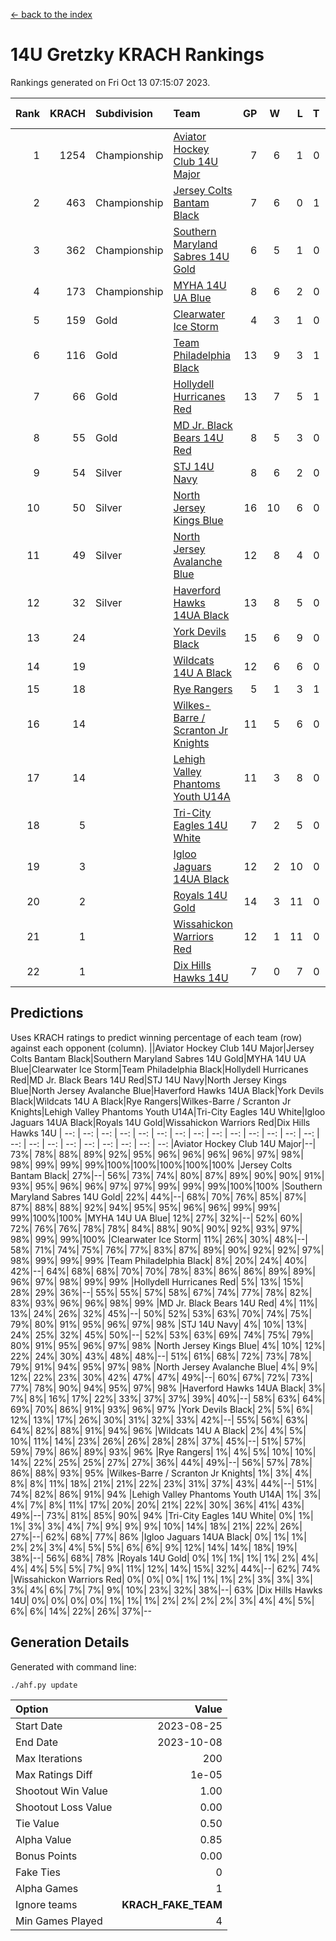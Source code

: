 [<- back to the index](readme.md)
# 14U Gretzky KRACH Rankings
Rankings generated on Fri Oct 13 07:15:07 2023.

Rank|KRACH|Subdivision|Team|GP|W|L|T|OTW|OTL|SoS|Exp Wins|Win Diff
---:|---:|:---|:---|---:|---:|---:|---:|---:|---:|---:|---:|---:
1|1254|Championship|[Aviator Hockey Club 14U Major](https://gamesheetstats.com/seasons/3659/teams/140575/schedule)|7|6|1|0|0|0|941|6.8|-0.0
2|463|Championship|[Jersey Colts Bantam Black](https://gamesheetstats.com/seasons/3659/teams/140580/schedule)|7|6|0|1|2|0|43|7.4|0.0
3|362|Championship|[Southern Maryland Sabres 14U Gold](https://gamesheetstats.com/seasons/3659/teams/140588/schedule)|6|5|1|0|0|0|200|5.8|-0.0
4|173|Championship|[MYHA 14U UA Blue](https://gamesheetstats.com/seasons/3659/teams/140583/schedule)|8|6|2|0|0|2|66|6.9|0.0
5|159|Gold|[Clearwater Ice Storm](https://gamesheetstats.com/seasons/3659/teams/142500/schedule)|4|3|1|0|0|0|61|3.9|0.0
6|116|Gold|[Team Philadelphia Black](https://gamesheetstats.com/seasons/3659/teams/140590/schedule)|13|9|3|1|2|1|76|10.4|0.0
7|66|Gold|[Hollydell Hurricanes Red](https://gamesheetstats.com/seasons/3659/teams/140578/schedule)|13|7|5|1|1|1|93|8.4|0.0
8|55|Gold|[MD Jr. Black Bears 14U Red](https://gamesheetstats.com/seasons/3659/teams/140581/schedule)|8|5|3|0|0|0|36|5.9|0.0
9|54|Silver|[STJ 14U Navy](https://gamesheetstats.com/seasons/3659/teams/140589/schedule)|8|6|2|0|0|1|61|6.9|0.0
10|50|Silver|[North Jersey Kings Blue](https://gamesheetstats.com/seasons/3659/teams/140585/schedule)|16|10|6|0|2|1|137|10.9|0.0
11|49|Silver|[North Jersey Avalanche Blue](https://gamesheetstats.com/seasons/3659/teams/140584/schedule)|12|8|4|0|0|0|49|8.9|0.0
12|32|Silver|[Haverford Hawks 14UA Black](https://gamesheetstats.com/seasons/3659/teams/140577/schedule)|13|8|5|0|0|0|69|8.9|0.0
13|24||[York Devils Black](https://gamesheetstats.com/seasons/3659/teams/140595/schedule)|15|6|9|0|0|0|152|6.9|0.0
14|19||[Wildcats 14U A Black](https://gamesheetstats.com/seasons/3659/teams/140592/schedule)|12|6|6|0|0|1|149|6.9|0.0
15|18||[Rye Rangers](https://gamesheetstats.com/seasons/3659/teams/140587/schedule)|5|1|3|1|0|0|100|2.4|0.0
16|14||[Wilkes-Barre / Scranton Jr Knights](https://gamesheetstats.com/seasons/3659/teams/140593/schedule)|11|5|6|0|0|0|52|5.9|0.0
17|14||[Lehigh Valley Phantoms Youth U14A](https://gamesheetstats.com/seasons/3659/teams/140582/schedule)|11|3|8|0|0|0|93|3.9|0.0
18|5||[Tri-City Eagles 14U White](https://gamesheetstats.com/seasons/3659/teams/140591/schedule)|7|2|5|0|0|0|169|2.9|0.0
19|3||[Igloo Jaguars 14UA Black](https://gamesheetstats.com/seasons/3659/teams/140579/schedule)|12|2|10|0|0|0|38|2.9|0.0
20|2||[Royals 14U Gold](https://gamesheetstats.com/seasons/3659/teams/140586/schedule)|14|3|11|0|0|0|101|3.9|0.0
21|1||[Wissahickon Warriors Red](https://gamesheetstats.com/seasons/3659/teams/140594/schedule)|12|1|11|0|0|0|43|1.9|0.0
22|1||[Dix Hills Hawks 14U](https://gamesheetstats.com/seasons/3659/teams/140576/schedule)|7|0|7|0|0|0|32|0.9|0.0

## Predictions
Uses KRACH ratings to predict winning percentage of each team (row) against each opponent (column).
||Aviator Hockey Club 14U Major|Jersey Colts Bantam Black|Southern Maryland Sabres 14U Gold|MYHA 14U UA Blue|Clearwater Ice Storm|Team Philadelphia Black|Hollydell Hurricanes Red|MD Jr. Black Bears 14U Red|STJ 14U Navy|North Jersey Kings Blue|North Jersey Avalanche Blue|Haverford Hawks 14UA Black|York Devils Black|Wildcats 14U A Black|Rye Rangers|Wilkes-Barre / Scranton Jr Knights|Lehigh Valley Phantoms Youth U14A|Tri-City Eagles 14U White|Igloo Jaguars 14UA Black|Royals 14U Gold|Wissahickon Warriors Red|Dix Hills Hawks 14U
| --: | --: | --: | --: | --: | --: | --: | --: | --: | --: | --: | --: | --: | --: | --: | --: | --: | --: | --: | --: | --: | --: | --: 
|Aviator Hockey Club 14U Major|--| 73%| 78%| 88%| 89%| 92%| 95%| 96%| 96%| 96%| 96%| 97%| 98%| 98%| 99%| 99%| 99%|100%|100%|100%|100%|100%
|Jersey Colts Bantam Black| 27%|--| 56%| 73%| 74%| 80%| 87%| 89%| 90%| 90%| 91%| 93%| 95%| 96%| 96%| 97%| 97%| 99%| 99%| 99%|100%|100%
|Southern Maryland Sabres 14U Gold| 22%| 44%|--| 68%| 70%| 76%| 85%| 87%| 87%| 88%| 88%| 92%| 94%| 95%| 95%| 96%| 96%| 99%| 99%| 99%|100%|100%
|MYHA 14U UA Blue| 12%| 27%| 32%|--| 52%| 60%| 72%| 76%| 76%| 78%| 78%| 84%| 88%| 90%| 90%| 92%| 93%| 97%| 98%| 99%| 99%|100%
|Clearwater Ice Storm| 11%| 26%| 30%| 48%|--| 58%| 71%| 74%| 75%| 76%| 77%| 83%| 87%| 89%| 90%| 92%| 92%| 97%| 98%| 99%| 99%| 99%
|Team Philadelphia Black|  8%| 20%| 24%| 40%| 42%|--| 64%| 68%| 68%| 70%| 70%| 78%| 83%| 86%| 86%| 89%| 89%| 96%| 97%| 98%| 99%| 99%
|Hollydell Hurricanes Red|  5%| 13%| 15%| 28%| 29%| 36%|--| 55%| 55%| 57%| 58%| 67%| 74%| 77%| 78%| 82%| 83%| 93%| 96%| 96%| 98%| 99%
|MD Jr. Black Bears 14U Red|  4%| 11%| 13%| 24%| 26%| 32%| 45%|--| 50%| 52%| 53%| 63%| 70%| 74%| 75%| 79%| 80%| 91%| 95%| 96%| 97%| 98%
|STJ 14U Navy|  4%| 10%| 13%| 24%| 25%| 32%| 45%| 50%|--| 52%| 53%| 63%| 69%| 74%| 75%| 79%| 80%| 91%| 95%| 96%| 97%| 98%
|North Jersey Kings Blue|  4%| 10%| 12%| 22%| 24%| 30%| 43%| 48%| 48%|--| 51%| 61%| 68%| 72%| 73%| 78%| 79%| 91%| 94%| 95%| 97%| 98%
|North Jersey Avalanche Blue|  4%|  9%| 12%| 22%| 23%| 30%| 42%| 47%| 47%| 49%|--| 60%| 67%| 72%| 73%| 77%| 78%| 90%| 94%| 95%| 97%| 98%
|Haverford Hawks 14UA Black|  3%|  7%|  8%| 16%| 17%| 22%| 33%| 37%| 37%| 39%| 40%|--| 58%| 63%| 64%| 69%| 70%| 86%| 91%| 93%| 96%| 97%
|York Devils Black|  2%|  5%|  6%| 12%| 13%| 17%| 26%| 30%| 31%| 32%| 33%| 42%|--| 55%| 56%| 63%| 64%| 82%| 88%| 91%| 94%| 96%
|Wildcats 14U A Black|  2%|  4%|  5%| 10%| 11%| 14%| 23%| 26%| 26%| 28%| 28%| 37%| 45%|--| 51%| 57%| 59%| 79%| 86%| 89%| 93%| 96%
|Rye Rangers|  1%|  4%|  5%| 10%| 10%| 14%| 22%| 25%| 25%| 27%| 27%| 36%| 44%| 49%|--| 56%| 57%| 78%| 86%| 88%| 93%| 95%
|Wilkes-Barre / Scranton Jr Knights|  1%|  3%|  4%|  8%|  8%| 11%| 18%| 21%| 21%| 22%| 23%| 31%| 37%| 43%| 44%|--| 51%| 74%| 82%| 86%| 91%| 94%
|Lehigh Valley Phantoms Youth U14A|  1%|  3%|  4%|  7%|  8%| 11%| 17%| 20%| 20%| 21%| 22%| 30%| 36%| 41%| 43%| 49%|--| 73%| 81%| 85%| 90%| 94%
|Tri-City Eagles 14U White|  0%|  1%|  1%|  3%|  3%|  4%|  7%|  9%|  9%|  9%| 10%| 14%| 18%| 21%| 22%| 26%| 27%|--| 62%| 68%| 77%| 86%
|Igloo Jaguars 14UA Black|  0%|  1%|  1%|  2%|  2%|  3%|  4%|  5%|  5%|  6%|  6%|  9%| 12%| 14%| 14%| 18%| 19%| 38%|--| 56%| 68%| 78%
|Royals 14U Gold|  0%|  1%|  1%|  1%|  1%|  2%|  4%|  4%|  4%|  5%|  5%|  7%|  9%| 11%| 12%| 14%| 15%| 32%| 44%|--| 62%| 74%
|Wissahickon Warriors Red|  0%|  0%|  0%|  1%|  1%|  1%|  2%|  3%|  3%|  3%|  3%|  4%|  6%|  7%|  7%|  9%| 10%| 23%| 32%| 38%|--| 63%
|Dix Hills Hawks 14U|  0%|  0%|  0%|  0%|  1%|  1%|  1%|  2%|  2%|  2%|  2%|  3%|  4%|  4%|  5%|  6%|  6%| 14%| 22%| 26%| 37%|--

## Generation Details

Generated with command line:
```
./ahf.py update
```

| Option | Value |
| :----- | ----: |
| Start Date | 2023-08-25 |
| End Date | 2023-10-08 |
| Max Iterations | 200 |
| Max Ratings Diff | 1e-05 |
| Shootout Win Value | 1.00 |
| Shootout Loss Value | 0.00 |
| Tie Value | 0.50 |
| Alpha Value | 0.85 |
| Bonus Points | 0.00 |
| Fake Ties | 0 |
| Alpha Games | 1 |
| Ignore teams | __KRACH_FAKE_TEAM__ |
| Min Games Played | 4 |

